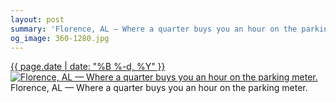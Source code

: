 ```yaml
---
layout: post
summary: 'Florence, AL — Where a quarter buys you an hour on the parking meter.'
og_image: 360-1280.jpg
---
```


<p>
 <time>
  <a href="/360">
   {{ page.date | date: "%B %-d, %Y" }}
  </a>
 </time>
 <a href="/360">
  <img alt="Florence, AL — Where a quarter buys you an hour on the parking meter." data-taken="8/19/2014" sizes="(min-width: 700px) 50vw, calc(100vw - 2rem)" src="{{ site.assets_url }}/360-640.jpg" srcset="{{ site.assets_url }}/360-1280.jpg 1280w, {{ site.assets_url }}/360-960.jpg 960w, {{ site.assets_url }}/360-640.jpg 640w, {{ site.assets_url }}/360-320.jpg 320w"/>
 </a>
 <span>
  Florence, AL — Where a quarter buys you an hour on the parking meter.
 </span>
</p>

